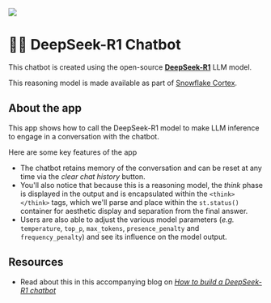 ![](../shared_assets/sis-header.jpeg)

# 🐳💬 DeepSeek-R1 Chatbot

This chatbot is created using the open-source [**DeepSeek-R1**](https://github.com/deepseek-ai/DeepSeek-R1) LLM model.

This reasoning model is made available as part of [Snowflake Cortex](https://docs.snowflake.com/en/user-guide/snowflake-cortex/llm-functions).

## About the app

This app shows how to call the DeepSeek-R1 model to make LLM inference to engage in a conversation with the chatbot. 

Here are some key features of the app
- The chatbot retains memory of the conversation and can be reset at any time via the *clear chat history* button.
- You'll also notice that because this is a reasoning model, the *think* phase is displayed in the output and is encapsulated within the `<think> </think>` tags, which we'll parse and place within the `st.status()` container for aesthetic display and separation from the final answer.
- Users are also able to adjust the various model parameters (*e.g.* `temperature`, `top_p`, `max_tokens`, `presence_penalty` and `frequency_penalty`) and see its influence on the model output.

## Resources
- Read about this in this accompanying blog on [*How to build a DeepSeek-R1 chatbot*](https://medium.com/snowflake/how-to-build-a-deepseek-r1-chatbot-1edbf6e5e9fe)
